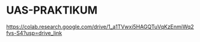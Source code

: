 # UAS-PRAKTIKUM
https://colab.research.google.com/drive/1_a1TVwxi5HAGQTuVqKzEnmiWq2fvs-S4?usp=drive_link
